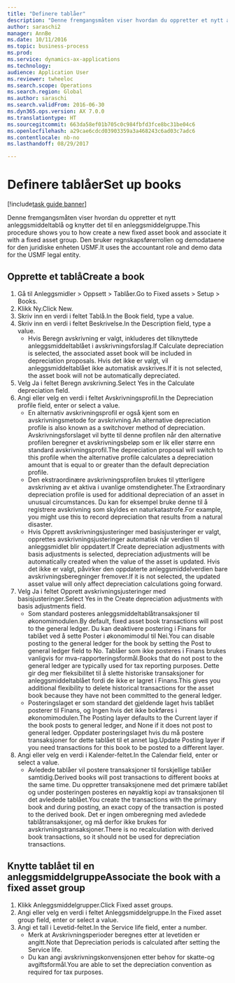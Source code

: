 ```yaml
--- 
title: "Definere tablåer"
description: "Denne fremgangsmåten viser hvordan du oppretter et nytt anleggsmiddeltablå og knytter det til en anleggsmiddelgruppe."
author: saraschi2
manager: AnnBe
ms.date: 10/11/2016
ms.topic: business-process
ms.prod: 
ms.service: dynamics-ax-applications
ms.technology: 
audience: Application User
ms.reviewer: twheeloc
ms.search.scope: Operations
ms.search.region: Global
ms.author: saraschi
ms.search.validFrom: 2016-06-30
ms.dyn365.ops.version: AX 7.0.0
ms.translationtype: HT
ms.sourcegitcommit: 663da58ef01b705c0c984fbfd3fce8bc31be04c6
ms.openlocfilehash: a29cae6cdcd03903359a3a468243c6ad03c7adc6
ms.contentlocale: nb-no
ms.lasthandoff: 08/29/2017

---
```

# <a name="set-up-books"></a><span data-ttu-id="ab659-103">Definere tablåer</span><span class="sxs-lookup"><span data-stu-id="ab659-103">Set up books</span></span>

[!include[task guide banner](../../includes/task-guide-banner.md)]

<span data-ttu-id="ab659-104">Denne fremgangsmåten viser hvordan du oppretter et nytt anleggsmiddeltablå og knytter det til en anleggsmiddelgruppe.</span><span class="sxs-lookup"><span data-stu-id="ab659-104">This procedure shows you to how create a new fixed asset book and associate it with a fixed asset group.</span></span> <span data-ttu-id="ab659-105">Den bruker regnskapsførerrollen og demodataene for den juridiske enheten USMF.</span><span class="sxs-lookup"><span data-stu-id="ab659-105">It uses the accountant role and demo data for the USMF legal entity.</span></span>


## <a name="create-a-book"></a><span data-ttu-id="ab659-106">Opprette et tablå</span><span class="sxs-lookup"><span data-stu-id="ab659-106">Create a book</span></span>
1. <span data-ttu-id="ab659-107">Gå til Anleggsmidler > Oppsett > Tablåer.</span><span class="sxs-lookup"><span data-stu-id="ab659-107">Go to Fixed assets > Setup > Books.</span></span>
2. <span data-ttu-id="ab659-108">Klikk Ny.</span><span class="sxs-lookup"><span data-stu-id="ab659-108">Click New.</span></span>
3. <span data-ttu-id="ab659-109">Skriv inn en verdi i feltet Tablå.</span><span class="sxs-lookup"><span data-stu-id="ab659-109">In the Book field, type a value.</span></span>
4. <span data-ttu-id="ab659-110">Skriv inn en verdi i feltet Beskrivelse.</span><span class="sxs-lookup"><span data-stu-id="ab659-110">In the Description field, type a value.</span></span>
    * <span data-ttu-id="ab659-111">Hvis Beregn avskrivning er valgt, inkluderes det tilknyttede anleggsmiddeltablået i avskrivningsforslag.</span><span class="sxs-lookup"><span data-stu-id="ab659-111">If Calculate depreciation is selected, the associated asset book will be included in depreciation proposals.</span></span> <span data-ttu-id="ab659-112">Hvis det ikke er valgt, vil anleggsmiddeltablået ikke automatisk avskrives.</span><span class="sxs-lookup"><span data-stu-id="ab659-112">If it is not selected, the asset book will not be automatically depreciated.</span></span>  
5. <span data-ttu-id="ab659-113">Velg Ja i feltet Beregn avskrivning.</span><span class="sxs-lookup"><span data-stu-id="ab659-113">Select Yes in the Calculate depreciation field.</span></span>
6. <span data-ttu-id="ab659-114">Angi eller velg en verdi i feltet Avskrivningsprofil.</span><span class="sxs-lookup"><span data-stu-id="ab659-114">In the Depreciation profile field, enter or select a value.</span></span>
    * <span data-ttu-id="ab659-115">En alternativ avskrivningsprofil er også kjent som en avskrivningsmetode for avskrivning.</span><span class="sxs-lookup"><span data-stu-id="ab659-115">An alternative depreciation profile is also known as a switchover method of depreciation.</span></span> <span data-ttu-id="ab659-116">Avskrivningsforslaget vil bytte til denne profilen når den alternative profilen beregner et avskrivningsbeløp som er lik eller større enn standard avskrivningsprofil.</span><span class="sxs-lookup"><span data-stu-id="ab659-116">The depreciation proposal will switch to this profile when the alternative profile calculates a depreciation amount that is equal to or greater than the default depreciation profile.</span></span>  
    * <span data-ttu-id="ab659-117">Den ekstraordinære avskrivningsprofilen brukes til ytterligere avskrivning av et aktiva i uvanlige omstendigheter.</span><span class="sxs-lookup"><span data-stu-id="ab659-117">The Extraordinary depreciation profile is used for additional depreciation of an asset in unusual circumstances.</span></span> <span data-ttu-id="ab659-118">Du kan for eksempel bruke denne til å registrere avskrivning som skyldes en naturkatastrofe.</span><span class="sxs-lookup"><span data-stu-id="ab659-118">For example, you might use this to record depreciation that results from a natural disaster.</span></span>  
    * <span data-ttu-id="ab659-119">Hvis Opprett avskrivningsjusteringer med basisjusteringer er valgt, opprettes avskrivningsjusteringer automatisk når verdien til anleggsmidlet blir oppdatert.</span><span class="sxs-lookup"><span data-stu-id="ab659-119">If Create depreciation adjustments with basis adjustments is selected, depreciation adjustments will be automatically created when the value of the asset is updated.</span></span> <span data-ttu-id="ab659-120">Hvis det ikke er valgt, påvirker den oppdaterte anleggsmiddelverdien bare avskrivningsberegninger fremover.</span><span class="sxs-lookup"><span data-stu-id="ab659-120">If it is not selected, the updated asset value will only affect depreciation calculations going forward.</span></span>  
7. <span data-ttu-id="ab659-121">Velg Ja i feltet Opprett avskrivningsjusteringer med basisjusteringer.</span><span class="sxs-lookup"><span data-stu-id="ab659-121">Select Yes in the Create depreciation adjustments with basis adjustments field.</span></span>
    * <span data-ttu-id="ab659-122">Som standard posteres anleggsmiddeltablåtransaksjoner til økonomimodulen.</span><span class="sxs-lookup"><span data-stu-id="ab659-122">By default, fixed asset book transactions will post to the general ledger.</span></span> <span data-ttu-id="ab659-123">Du kan deaktivere postering i Finans for tablået ved å sette Poster i økonomimodul til Nei.</span><span class="sxs-lookup"><span data-stu-id="ab659-123">You can disable posting to the general ledger for the book by setting the Post to general ledger field to No.</span></span> <span data-ttu-id="ab659-124">Tablåer som ikke posteres i Finans brukes vanligvis for mva-rapporteringsformål.</span><span class="sxs-lookup"><span data-stu-id="ab659-124">Books that do not post to the general ledger are typically used for tax reporting purposes.</span></span> <span data-ttu-id="ab659-125">Dette gir deg mer fleksibilitet til å slette historiske transaksjoner for anleggsmiddeltablået fordi de ikke er lagret i Finans.</span><span class="sxs-lookup"><span data-stu-id="ab659-125">This gives you additional flexibility to delete historical transactions for the asset book because they have not been committed to the general ledger.</span></span>  
    * <span data-ttu-id="ab659-126">Posteringslaget er som standard det gjeldende laget hvis tablået posterer til Finans, og Ingen hvis det ikke bokføres i økonomimodulen.</span><span class="sxs-lookup"><span data-stu-id="ab659-126">The Posting layer defaults to the Current layer if the book posts to general ledger, and None if it does not post to general ledger.</span></span> <span data-ttu-id="ab659-127">Oppdater posteringslaget hvis du må postere transaksjoner for dette tablået til et annet lag.</span><span class="sxs-lookup"><span data-stu-id="ab659-127">Update Posting layer if you need transactions for this book to be posted to a different layer.</span></span>  
8. <span data-ttu-id="ab659-128">Angi eller velg en verdi i Kalender-feltet.</span><span class="sxs-lookup"><span data-stu-id="ab659-128">In the Calendar field, enter or select a value.</span></span>
    * <span data-ttu-id="ab659-129">Avledede tablåer vil postere transaksjoner til forskjellige tablåer samtidig.</span><span class="sxs-lookup"><span data-stu-id="ab659-129">Derived books will post transactions to different books at the same time.</span></span> <span data-ttu-id="ab659-130">Du oppretter transaksjonene med det primære tablået og under posteringen posteres en nøyaktig kopi av transaksjonen til det avledede tablået.</span><span class="sxs-lookup"><span data-stu-id="ab659-130">You create the transactions with the primary book and during posting, an exact copy of the transaction is posted to the derived book.</span></span> <span data-ttu-id="ab659-131">Det er ingen omberegning med avledede tablåtransaksjoner, og må derfor ikke brukes for avskrivningstransaksjoner.</span><span class="sxs-lookup"><span data-stu-id="ab659-131">There is no recalculation with derived book transactions, so it should not be used for depreciation transactions.</span></span>  

## <a name="associate-the-book-with-a-fixed-asset-group"></a><span data-ttu-id="ab659-132">Knytte tablået til en anleggsmiddelgruppe</span><span class="sxs-lookup"><span data-stu-id="ab659-132">Associate the book with a fixed asset group</span></span>
1. <span data-ttu-id="ab659-133">Klikk Anleggsmiddelgrupper.</span><span class="sxs-lookup"><span data-stu-id="ab659-133">Click Fixed asset groups.</span></span>
2. <span data-ttu-id="ab659-134">Angi eller velg en verdi i feltet Anleggsmiddelgruppe.</span><span class="sxs-lookup"><span data-stu-id="ab659-134">In the Fixed asset group field, enter or select a value.</span></span>
3. <span data-ttu-id="ab659-135">Angi et tall i Levetid-feltet.</span><span class="sxs-lookup"><span data-stu-id="ab659-135">In the Service life field, enter a number.</span></span>
    * <span data-ttu-id="ab659-136">Merk at Avskrivningsperioder beregnes etter at levetiden er angitt.</span><span class="sxs-lookup"><span data-stu-id="ab659-136">Note that Depreciation periods is calculated after setting the Service life.</span></span>  
    * <span data-ttu-id="ab659-137">Du kan angi avskrivningskonvensjonen etter behov for skatte-og avgiftsformål.</span><span class="sxs-lookup"><span data-stu-id="ab659-137">You are able to set the depreciation convention as required for tax purposes.</span></span>  


